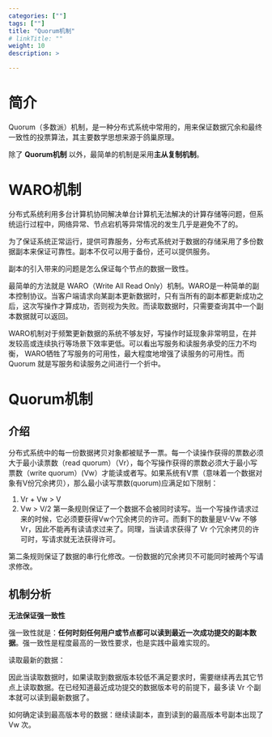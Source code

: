 ```yaml
---
categories: [""]
tags: [""]
title: "Quorum机制"
# linkTitle: ""
weight: 10
description: >

---
```


# 简介

Quorum（多数派）机制，是一种分布式系统中常用的，用来保证数据冗余和最终一致性的投票算法，其主要数学思想来源于鸽巢原理。

除了 **Quorum机制** 以外，最简单的机制是采用**主从复制机制**。


# WARO机制

分布式系统利用多台计算机协同解决单台计算机无法解决的计算存储等问题，但系统运行过程中，网络异常、节点宕机等异常情况的发生几乎是避免不了的。

为了保证系统正常运行，提供可靠服务，分布式系统对于数据的存储采用了多份数据副本来保证可靠性。副本不仅可以用于备份，还可以提供服务。

副本的引入带来的问题是怎么保证每个节点的数据一致性。

最简单的方法就是 WARO（Write All Read Only）机制。WARO是一种简单的副本控制协议。当客户端请求向某副本更新数据时，只有当所有的副本都更新成功之后，这次写操作才算成功，否则视为失败。而读取数据时，只需要查询其中一个副本数据就可以返回。

WARO机制对于频繁更新数据的系统不够友好，写操作时延现象非常明显，在并发较高或连续执行等场景下效率更低。可以看出写服务和读服务承受的压力不均衡， WARO牺牲了写服务的可用性，最大程度地增强了读服务的可用性。而 Quorum 就是写服务和读服务之间进行一个折中。

# Quorum机制

## 介绍

分布式系统中的每一份数据拷贝对象都被赋予一票。每一个读操作获得的票数必须大于最小读票数（read quorum）（Vr），每个写操作获得的票数必须大于最小写票数（write quorum）(Vw）才能读或者写。如果系统有V票（意味着一个数据对象有V份冗余拷贝），那么最小读写票数(quorum)应满足如下限制：

1. Vr + Vw > V
2. Vw > V/2
第一条规则保证了一个数据不会被同时读写。当一个写操作请求过来的时候，它必须要获得Vw个冗余拷贝的许可。而剩下的数量是V-Vw 不够Vr，因此不能再有读请求过来了。同理，当读请求获得了 Vr 个冗余拷贝的许可时，写请求就无法获得许可。

第二条规则保证了数据的串行化修改。一份数据的冗余拷贝不可能同时被两个写请求修改。

## 机制分析

**无法保证强一致性**

强一致性就是：**任何时刻任何用户或节点都可以读到最近一次成功提交的副本数据**。强一致性是程度最高的一致性要求，也是实践中最难实现的。

读取最新的数据：

因此当读取数据时，如果读取到数据版本较低不满足要求时，需要继续再去其它节点上读取数据。在已经知道最近成功提交的数据版本号的前提下，最多读 Vr 个副本就可以读到最新数据了。

如何确定读到最高版本号的数据：继续读副本，直到读到的最高版本号副本出现了 Vw 次。

# 




